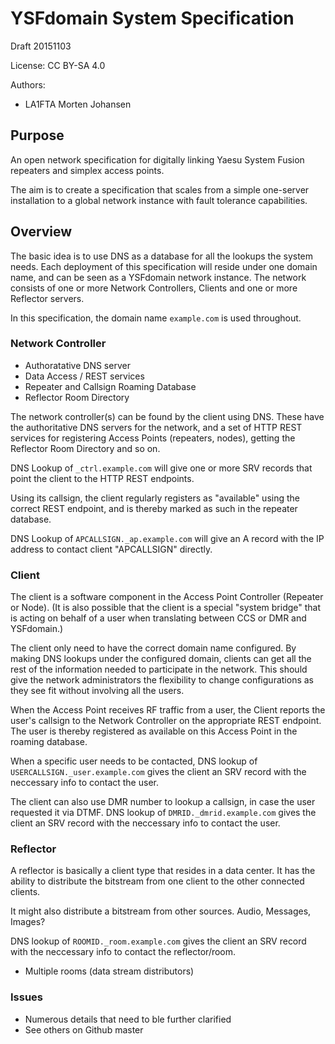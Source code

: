 # YSFdomain System Specification

Draft 20151103

License: CC BY-SA 4.0

Authors:
* LA1FTA Morten Johansen

## Purpose

An open network specification for digitally linking Yaesu System Fusion repeaters and simplex access points.

The aim is to create a specification that scales from a simple one-server installation to a global network instance with fault tolerance capabilities.

## Overview

The basic idea is to use DNS as a database for all the lookups the system needs. Each deployment of this specification will reside under one domain name, and can be seen as a YSFdomain network instance. The network consists of one or more Network Controllers, Clients and one or more Reflector servers.

In this specification, the domain name `example.com` is used throughout.

### Network Controller

* Authoratative DNS server
* Data Access / REST services
* Repeater and Callsign Roaming Database
* Reflector Room Directory

The network controller(s) can be found by the client using DNS. These have the authoritative DNS servers for the network, and a set of HTTP REST services for registering Access Points (repeaters, nodes), getting the Reflector Room Directory and so on.

DNS Lookup of `_ctrl.example.com` will give one or more SRV records that point the client to the HTTP REST endpoints.

Using its callsign, the client regularly registers as "available" using the correct REST endpoint, and is thereby marked as such in the repeater database.

DNS Lookup of `APCALLSIGN._ap.example.com` will give an A record with the IP address to contact client "APCALLSIGN" directly.

### Client

The client is a software component in the Access Point Controller (Repeater or Node).
(It is also possible that the client is a special "system bridge" that is acting on behalf of a user when translating between CCS or DMR and YSFdomain.)

The client only need to have the correct domain name configured.
By making DNS lookups under the configured domain, clients can get all the rest of the information needed to participate in the network. This should give the network administrators the flexibility to change configurations as they see fit without involving all the users.

When the Access Point receives RF traffic from a user, the Client reports the user's callsign to the Network Controller on the appropriate REST endpoint. The user is thereby registered as available on this Access Point in the roaming database.

When a specific user needs to be contacted, DNS lookup of `USERCALLSIGN._user.example.com` gives the client an SRV record with the neccessary info to contact the user.

The client can also use DMR number to lookup a callsign, in case the user requested it via DTMF. DNS lookup of `DMRID._dmrid.example.com` gives the client an SRV record with the neccessary info to contact the user.

### Reflector

A reflector is basically a client type that resides in a data center. It has the ability to distribute the bitstream from one client to the other connected clients.

It might also distribute a bitstream from other sources. Audio, Messages, Images?

DNS lookup of `ROOMID._room.example.com` gives the client an SRV record with the neccessary info to contact the reflector/room.

* Multiple rooms (data stream distributors)

### Issues

* Numerous details that need to ble further clarified
* See others on Github master

